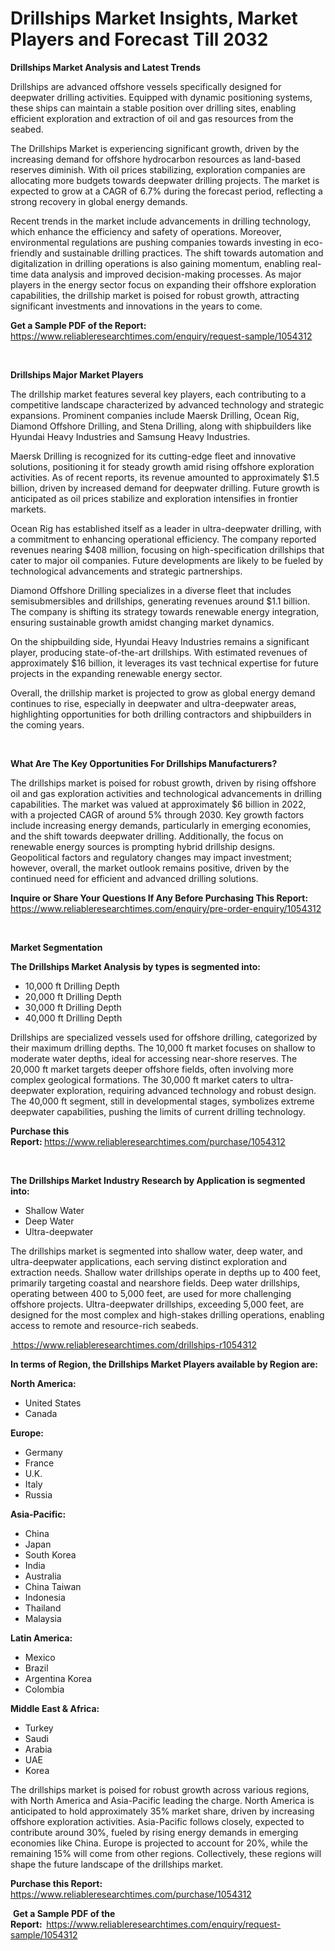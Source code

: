 <p><h1>Drillships Market Insights, Market Players and Forecast Till 2032</h1></p><p><strong>Drillships Market Analysis and Latest Trends</strong></p>
<p><p>Drillships are advanced offshore vessels specifically designed for deepwater drilling activities. Equipped with dynamic positioning systems, these ships can maintain a stable position over drilling sites, enabling efficient exploration and extraction of oil and gas resources from the seabed. </p><p>The Drillships Market is experiencing significant growth, driven by the increasing demand for offshore hydrocarbon resources as land-based reserves diminish. With oil prices stabilizing, exploration companies are allocating more budgets towards deepwater drilling projects. The market is expected to grow at a CAGR of 6.7% during the forecast period, reflecting a strong recovery in global energy demands.</p><p>Recent trends in the market include advancements in drilling technology, which enhance the efficiency and safety of operations. Moreover, environmental regulations are pushing companies towards investing in eco-friendly and sustainable drilling practices. The shift towards automation and digitalization in drilling operations is also gaining momentum, enabling real-time data analysis and improved decision-making processes. As major players in the energy sector focus on expanding their offshore exploration capabilities, the drillship market is poised for robust growth, attracting significant investments and innovations in the years to come.</p></p>
<p><strong>Get a Sample PDF of the Report:&nbsp;</strong> <a href="https://www.reliableresearchtimes.com/enquiry/request-sample/1054312?utm_campaign=3385&utm_medium=2&utm_source=Github&utm_content=ia&utm_term=16042025&utm_id=drillships">https://www.reliableresearchtimes.com/enquiry/request-sample/1054312</a></p>
<p>&nbsp;</p>
<p><strong>Drillships Major Market Players</strong></p>
<p><p>The drillship market features several key players, each contributing to a competitive landscape characterized by advanced technology and strategic expansions. Prominent companies include Maersk Drilling, Ocean Rig, Diamond Offshore Drilling, and Stena Drilling, along with shipbuilders like Hyundai Heavy Industries and Samsung Heavy Industries.</p><p>Maersk Drilling is recognized for its cutting-edge fleet and innovative solutions, positioning it for steady growth amid rising offshore exploration activities. As of recent reports, its revenue amounted to approximately $1.5 billion, driven by increased demand for deepwater drilling. Future growth is anticipated as oil prices stabilize and exploration intensifies in frontier markets.</p><p>Ocean Rig has established itself as a leader in ultra-deepwater drilling, with a commitment to enhancing operational efficiency. The company reported revenues nearing $408 million, focusing on high-specification drillships that cater to major oil companies. Future developments are likely to be fueled by technological advancements and strategic partnerships.</p><p>Diamond Offshore Drilling specializes in a diverse fleet that includes semisubmersibles and drillships, generating revenues around $1.1 billion. The company is shifting its strategy towards renewable energy integration, ensuring sustainable growth amidst changing market dynamics.</p><p>On the shipbuilding side, Hyundai Heavy Industries remains a significant player, producing state-of-the-art drillships. With estimated revenues of approximately $16 billion, it leverages its vast technical expertise for future projects in the expanding renewable energy sector.</p><p>Overall, the drillship market is projected to grow as global energy demand continues to rise, especially in deepwater and ultra-deepwater areas, highlighting opportunities for both drilling contractors and shipbuilders in the coming years.</p></p>
<p>&nbsp;</p>
<p><strong>What Are The Key Opportunities For Drillships Manufacturers?</strong></p>
<p><p>The drillships market is poised for robust growth, driven by rising offshore oil and gas exploration activities and technological advancements in drilling capabilities. The market was valued at approximately $6 billion in 2022, with a projected CAGR of around 5% through 2030. Key growth factors include increasing energy demands, particularly in emerging economies, and the shift towards deepwater drilling. Additionally, the focus on renewable energy sources is prompting hybrid drillship designs. Geopolitical factors and regulatory changes may impact investment; however, overall, the market outlook remains positive, driven by the continued need for efficient and advanced drilling solutions.</p></p>
<p><strong>Inquire or Share Your Questions If Any Before Purchasing This Report:</strong> <a href="https://www.reliableresearchtimes.com/enquiry/pre-order-enquiry/1054312?utm_campaign=3385&utm_medium=2&utm_source=Github&utm_content=ia&utm_term=16042025&utm_id=drillships">https://www.reliableresearchtimes.com/enquiry/pre-order-enquiry/1054312</a></p>
<p>&nbsp;</p>
<p><strong>Market Segmentation</strong></p>
<p><strong>The Drillships Market Analysis by types is segmented into:</strong></p>
<p><ul><li>10,000 ft Drilling Depth</li><li>20,000 ft Drilling Depth</li><li>30,000 ft Drilling Depth</li><li>40,000 ft Drilling Depth</li></ul></p>
<p><p>Drillships are specialized vessels used for offshore drilling, categorized by their maximum drilling depths. The 10,000 ft market focuses on shallow to moderate water depths, ideal for accessing near-shore reserves. The 20,000 ft market targets deeper offshore fields, often involving more complex geological formations. The 30,000 ft market caters to ultra-deepwater exploration, requiring advanced technology and robust design. The 40,000 ft segment, still in developmental stages, symbolizes extreme deepwater capabilities, pushing the limits of current drilling technology.</p></p>
<p><strong>Purchase this Report:&nbsp;</strong><a href="https://www.reliableresearchtimes.com/purchase/1054312?utm_campaign=3385&utm_medium=2&utm_source=Github&utm_content=ia&utm_term=16042025&utm_id=drillships">https://www.reliableresearchtimes.com/purchase/1054312</a></p>
<p>&nbsp;</p>
<p><strong>The Drillships Market Industry Research by Application is segmented into:</strong></p>
<p><ul><li>Shallow Water</li><li>Deep Water</li><li>Ultra-deepwater</li></ul></p>
<p><p>The drillships market is segmented into shallow water, deep water, and ultra-deepwater applications, each serving distinct exploration and extraction needs. Shallow water drillships operate in depths up to 400 feet, primarily targeting coastal and nearshore fields. Deep water drillships, operating between 400 to 5,000 feet, are used for more challenging offshore projects. Ultra-deepwater drillships, exceeding 5,000 feet, are designed for the most complex and high-stakes drilling operations, enabling access to remote and resource-rich seabeds.</p></p>
<p><a href="https://www.reliableresearchtimes.com/drillships-r1054312?utm_campaign=3385&utm_medium=2&utm_source=Github&utm_content=ia&utm_term=16042025&utm_id=drillships">&nbsp;https://www.reliableresearchtimes.com/drillships-r1054312</a></p>
<p><strong>In terms of Region, the Drillships Market Players available by Region are:</strong></p>
<p>
    <p> <strong> North America: </strong>
        <ul>
            <li>United States</li>
            <li>Canada</li>
        </ul>
        </p> 
    <p> <strong> Europe: </strong>
        <ul>
            <li>Germany</li>
            <li>France</li>
            <li>U.K.</li>
            <li>Italy</li>
            <li>Russia</li>
        </ul>
        </p> 
    <p> <strong> Asia-Pacific: </strong>
        <ul>
            <li>China</li>
            <li>Japan</li>
            <li>South Korea</li>
            <li>India</li>
            <li>Australia</li>
            <li>China Taiwan</li>
            <li>Indonesia</li>
            <li>Thailand</li>
            <li>Malaysia</li>
        </ul>
        </p> 
    <p> <strong> Latin America: </strong>
        <ul>
            <li>Mexico</li>
            <li>Brazil</li>
            <li>Argentina Korea</li>
            <li>Colombia</li>
        </ul>
        </p> 
    <p> <strong> Middle East & Africa: </strong>
        <ul>
            <li>Turkey</li>
            <li>Saudi</li>
            <li>Arabia</li>
            <li>UAE</li>
            <li>Korea</li>
        </ul>
    </p>
    </p>
<p><p>The drillships market is poised for robust growth across various regions, with North America and Asia-Pacific leading the charge. North America is anticipated to hold approximately 35% market share, driven by increasing offshore exploration activities. Asia-Pacific follows closely, expected to contribute around 30%, fueled by rising energy demands in emerging economies like China. Europe is projected to account for 20%, while the remaining 15% will come from other regions. Collectively, these regions will shape the future landscape of the drillships market.</p></p>
<p><strong>Purchase this Report: </strong><a href="https://www.reliableresearchtimes.com/purchase/1054312?utm_campaign=3385&utm_medium=2&utm_source=Github&utm_content=ia&utm_term=16042025&utm_id=drillships">https://www.reliableresearchtimes.com/purchase/1054312</a></p>
<p>&nbsp;<strong>Get a Sample PDF of the Report:&nbsp;&nbsp;</strong><a href="https://www.reliableresearchtimes.com/enquiry/request-sample/1054312?utm_campaign=3385&utm_medium=2&utm_source=Github&utm_content=ia&utm_term=16042025&utm_id=drillships">https://www.reliableresearchtimes.com/enquiry/request-sample/1054312</a></p>
<p><strong></strong></p>
<p><p></p><p></p><p></p></p>
